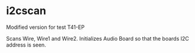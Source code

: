 # i2cscan

Modified version for test T41-EP

Scans Wire, Wire1 and Wire2.
Initializes Audio Board so that the boards I2C address is seen.
